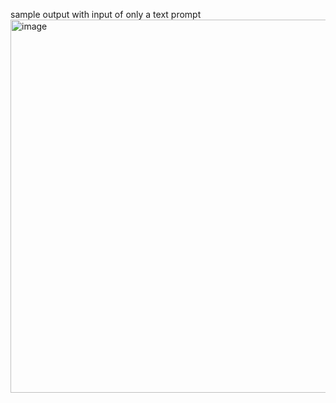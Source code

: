 sample output with input of only a text prompt
<img width="924" height="597" alt="image" src="https://github.com/user-attachments/assets/e946b33c-068b-459f-903c-4580fda2ffef" />
